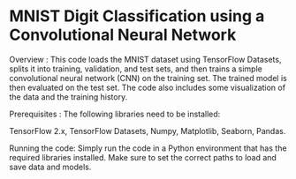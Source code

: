 # MNIST Digit Classification using a Convolutional Neural Network
Overview :
This code loads the MNIST dataset using TensorFlow Datasets, splits it into training, validation, and test sets, and then trains a simple convolutional neural network (CNN) on the training set. The trained model is then evaluated on the test set. The code also includes some visualization of the data and the training history.

Prerequisites :
The following libraries need to be installed:

TensorFlow 2.x,
TensorFlow Datasets,
Numpy,
Matplotlib,
Seaborn,
Pandas.


Running the code:
Simply run the code in a Python environment that has the required libraries installed. Make sure to set the correct paths to load and save data and models.

